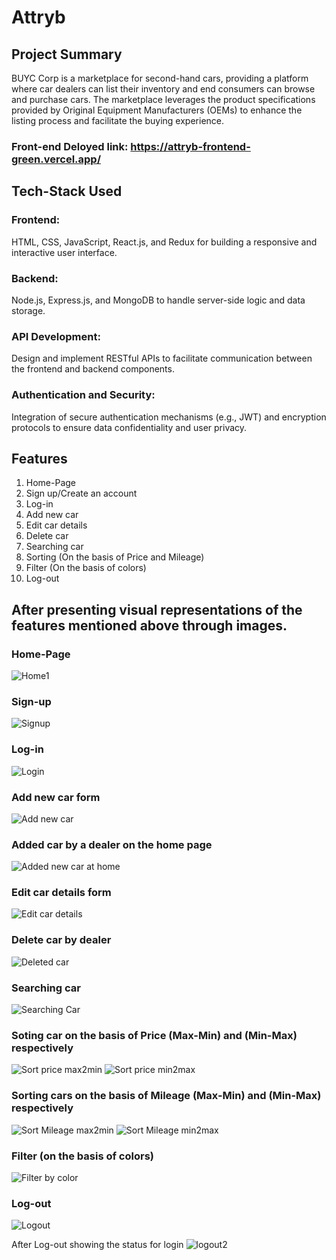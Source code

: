 # Attryb

## Project Summary
BUYC Corp is a marketplace for second-hand cars, providing a platform where car dealers can list their inventory and end consumers can browse and purchase cars. The marketplace leverages the product specifications provided by Original Equipment Manufacturers (OEMs) to enhance the listing process and facilitate the buying experience.

### Front-end Deloyed link: https://attryb-frontend-green.vercel.app/

## Tech-Stack Used

### Frontend:
HTML, CSS, JavaScript, React.js, and Redux for building a responsive and interactive user interface.

### Backend: 
Node.js, Express.js, and MongoDB to handle server-side logic and data storage.

### API Development:
Design and implement RESTful APIs to facilitate communication between the frontend and backend components.

### Authentication and Security:
Integration of secure authentication mechanisms (e.g., JWT) and encryption protocols to ensure data confidentiality and user privacy.

## Features

1.  Home-Page
2.  Sign up/Create an account
3.  Log-in
4.  Add new car
5.  Edit car details
6.  Delete car
7.  Searching car
8.  Sorting (On the basis of Price and Mileage)
9.  Filter (On the basis of colors)
10.  Log-out

## After presenting visual representations of the features mentioned above through images.
### Home-Page
![Home1](https://github.com/Deepak-25yadav/Attryb/assets/112754831/90513af0-60ad-4579-a475-f20cefca51ae)

### Sign-up
![Signup](https://github.com/Deepak-25yadav/Attryb/assets/112754831/996a59bb-0474-41bd-a07e-fec24311f068)

### Log-in
![Login](https://github.com/Deepak-25yadav/Attryb/assets/112754831/fb4f20c9-ed7f-48b8-b322-b8e04a0f353a)

### Add new car form
![Add new car](https://github.com/Deepak-25yadav/Attryb/assets/112754831/b3db4854-1acb-450e-87d9-5493cbc07180)

### Added car by a dealer on the home page
![Added new car at home](https://github.com/Deepak-25yadav/Attryb/assets/112754831/cc27d9b3-2067-4a7e-aba5-60de5a6460ad)

### Edit car details form
![Edit car details](https://github.com/Deepak-25yadav/Attryb/assets/112754831/bc9b095f-b99d-4c7a-8d78-cb07015c87b0)

### Delete car by dealer
![Deleted car](https://github.com/Deepak-25yadav/Attryb/assets/112754831/feeda1d6-7c3e-48a6-bd87-2442d7d4dd2f)

### Searching car
![Searching Car](https://github.com/Deepak-25yadav/Attryb/assets/112754831/9db621b7-36e5-4dcd-8f8b-6dbe52cb8621)

### Soting car on the basis of Price (Max-Min) and (Min-Max) respectively
![Sort price max2min](https://github.com/Deepak-25yadav/Attryb/assets/112754831/2d682bb9-52db-4307-b391-1c61f952eedf)
![Sort price min2max](https://github.com/Deepak-25yadav/Attryb/assets/112754831/6d283968-8534-43bd-8463-d73ee72a5f23)

### Sorting cars on the basis of Mileage (Max-Min) and (Min-Max) respectively
![Sort Mileage max2min](https://github.com/Deepak-25yadav/Attryb/assets/112754831/32020ec7-0981-4a26-89d0-865a46d872fe)
![Sort Mileage min2max](https://github.com/Deepak-25yadav/Attryb/assets/112754831/d04d7904-b130-48a5-b250-438c8587b456)

### Filter (on the basis of colors)
![Filter by color](https://github.com/Deepak-25yadav/Attryb/assets/112754831/fd5d0ba9-5801-4ce6-a8ed-fdfc48919571)

### Log-out
![Logout](https://github.com/Deepak-25yadav/Attryb/assets/112754831/ffdbd708-b720-494f-9ab9-0fb7f0c7332f)

After Log-out showing the status for login
![logout2](https://github.com/Deepak-25yadav/Attryb/assets/112754831/36b62bcf-a189-49e2-b1d3-0737b0210b50)

 











